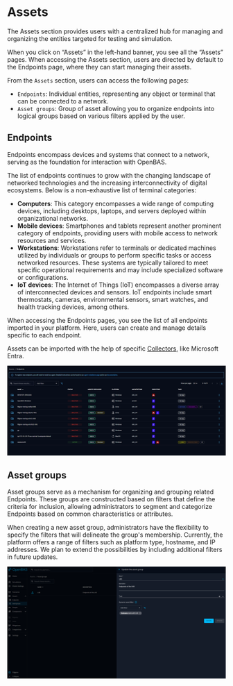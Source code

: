 # Assets

The Assets section provides users with a centralized hub for managing and organizing the entities targeted for testing and simulation. 

When you click on “Assets” in the left-hand banner, you see all the “Assets” pages. When accessing the Assets section, users are directed by default to the Endpoints page, where they can start managing their assets.

From the `Assets` section, users can access the following pages:

- `Endpoints`: Individual entities, representing any object or terminal that can be connected to a network.
- `Asset groups`: Group of asset allowing you to organize endpoints into logical groups based on various filters applied by the user.


## Endpoints

Endpoints encompass devices and systems that connect to a network, serving as the foundation for interaction with OpenBAS. 

The list of endpoints continues to grow with the changing landscape of networked technologies and the increasing interconnectivity of digital ecosystems. Below is a non-exhaustive list of terminal categories:

- **Computers**: This category encompasses a wide range of computing devices, including desktops, laptops, and servers deployed within organizational networks.
- **Mobile devices**: Smartphones and tablets represent another prominent category of endpoints, providing users with mobile access to network resources and services.
- **Workstations**: Workstations refer to terminals or dedicated machines utilized by individuals or groups to perform specific tasks or access networked resources. These systems are typically tailored to meet specific operational requirements and may include specialized software or configurations.
- **IoT devices**: The Internet of Things (IoT) encompasses a diverse array of interconnected devices and sensors. IoT endpoints include smart thermostats, cameras, environmental sensors, smart watches, and health tracking devices, among others.

When accessing the Endpoints pages, you see the list of all endpoints imported in your platform. Here, users can create and manage details specific to each endpoint.

Assets can be imported with the help of specific [Collectors](collectors.md), like Microsoft Entra.

![Example of list of Assets](assets/assets_list.png)


## Asset groups

Asset groups serve as a mechanism for organizing and grouping related Endpoints. These groups are constructed based on filters that define the criteria for inclusion, allowing administrators to segment and categorize Endpoints based on common characteristics or attributes.

When creating a new asset group, administrators have the flexibility to specify the filters that will delineate the group's membership. Currently, the platform offers a range of filters such as platform type, hostname, and IP addresses. We plan to extend the possibilities by including additional filters in future updates.

![Example of a Group configuration](assets/assetsgroup_creation.png)